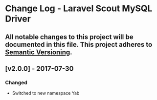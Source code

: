 # Change Log - Laravel Scout MySQL Driver
All notable changes to this project will be documented in this file.
This project adheres to [Semantic Versioning](http://semver.org/).
----

## [v2.0.0] - 2017-07-30

### Changed
- Switched to new namespace Yab
